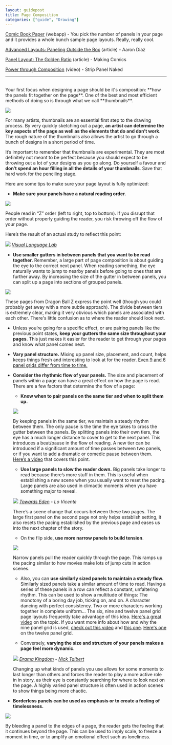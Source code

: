 ```yaml
---
layout: guidepost
title: Page Composition
categories: ["guide", "Drawing"]
---
```


[Comic Book Paper](http://comicbookpaper.com/) (webapp) - You pick the number of panels in your page and it provides a whole bunch sample page layouts. Really, really cool.

[Advanced Layouts: Paneling Outside the Box](http://dresdencodak.tumblr.com/post/841119890/advanced-layouts-paneling-outside-the-box) (article) - Aaron Diaz

[Panel Layout: The Golden Ratio](http://www.makingcomics.com/2014/05/07/panel-layout-golden-ratio/) (article) - Making Comics

[Power through Composition](https://www.youtube.com/watch?v=fBqwYqgWx8I) (video) - Strip Panel Naked

<hr><br>
Your first focus when designing a page should be it's composition: **how the panels fit together on the page**. One of the best and most efficient methods of doing so is through what we call **thumbnails**.

![](/images/guide/thumbs.JPG)

For many artists, thumbnails are an essential first step to the drawing process. By very quickly sketching out a page, **an artist can determine the key aspects of the page as well as the elements that do and don’t work**. The rough nature of the thumbnails also allows the artist to go through a bunch of designs in a short period of time.

It’s important to remember that thumbnails are experimental. They are most definitely not meant to be perfect because you should expect to be throwing out a lot of your designs as you go along. Do yourself a favour and **don’t spend an hour filling in all the details of your thumbnails**. Save that hard work for the penciling stage.

Here are some tips to make sure your page layout is fully optimized:

- **Make sure your panels have a natural reading order.**

![](/images/guide/comic-reading-order.png)

People read in “Z” order (left to right, top to bottom). If you disrupt that order without properly guiding the reader, you risk throwing off the flow of your page.

Here’s the result of an actual study to reflect this point:

![](/images/guide/nc2_blockage.jpg)
*[Visual Language Lab](http://visuallanguagelab.com)*

- **Use smaller gutters in between panels that you want to be read together.** Remember, a large part of page composition is about guiding the eye to the correct next panel. When reading something, the eye naturally wants to jump to nearby panels before going to ones that are further away. By increasing the size of the gutter in between panels, you can split up a page into sections of grouped panels.

![](/images/guide/dbz.jpg)

These pages from Dragon Ball Z express the point well (though you could probably get away with a more subtle approach). The divide between tiers is extremely clear, making it very obvious which panels are associated with each other. There's little confusion as to where the reader should look next.

- Unless you’re going for a specific effect, or are pairing panels like the previous point states, **keep your gutters the same size throughout your pages**. This just makes it easier for the reader to get through your pages and know what panel comes next.

- **Vary panel structure.** Mixing up panel size, placement, and count, helps keeps things fresh and interesting to look at for the reader. [Even 9 and 6 panel grids differ from time to time.](https://www.youtube.com/watch?v=Gx1DZg7ACoc)

- **Consider the rhythmic flow of your panels.** The size and placement of panels within a page can have a great effect on how the page is read. There are a few factors that determine the flow of a page:

    - **Know when to pair panels on the same tier and when to split them up.**

    ![](/images/guide/flow.JPG)
    
    By keeping panels in the same tier, we maintain a steady rhythm between them. The only pause is the time the eye takes to cross the gutter between the panels. By splitting panels into their own tiers, the eye has a much longer distance to cover to get to the next panel. This introduces a beat/pause in the flow of reading. A new tier can be introduced if a significant amount of time passes between two panels, or if you want to add a dramatic or comedic pause between them. [Here’s a video](https://www.youtube.com/watch?v=x2YTxTSn_qk) that covers this point.
    
    - **Use large panels to slow the reader down.** Big panels take longer to read because there’s more stuff in them. This is useful when establishing a new scene when you usually want to reset the pacing. Large panels are also used in climactic moments when you have something major to reveal.
    
    ![](/images/guide/scene-trans.jpg)
    *[Towards Eden](https://www.towardsedencomic.com) - Lo Vicente*
    
    There’s a scene change that occurs between these two pages. The large first panel on the second page not only helps establish setting, it also resets the pacing established by the previous page and eases us into the next chapter of the story.
    
    - On the flip side, **use more narrow panels to build tension**.
    
    ![](/images/guide/tension.JPG)
    
    Narrow panels pull the reader quickly through the page. This ramps up the pacing similar to how movies make lots of jump cuts in action scenes.

    - Also, you can **use similarly sized panels to maintain a steady flow.** Similarly sized panels take a similar amount of time to read. Having a series of these panels in a row can reflect a constant, unfaltering rhythm. This can be used to show a multitude of things: The monotony of a boring day job, ticking on, and on. A character dancing with perfect consistency. Two or more characters working together in complete uniform... The six, nine and twelve panel grid page layouts frequently take advantage of this idea. [Here's a great video](https://www.youtube.com/watch?v=cm_T82EMjBw) on the topic. If you want more info about how and why the nine panel grid is used, [check out this video](https://www.youtube.com/watch?v=KQzXcFmf98I) and [this one](https://www.youtube.com/watch?v=abwi_DiDL7c). [Here's one](https://www.youtube.com/watch?v=4_TlTR-k0SM) on the twelve panel grid.

    - Conversely, **varying the size and structure of your panels makes a page feel more dynamic.**
    
    ![](/images/guide/dynamic.JPG)
    *[Drama Kingdom](https://tapas.io/series/DramaKingdom) - [Nick Talbert](https://www.instagram.com/ninjablahblah/)*
    
    Changing up what kinds of panels you use allows for some moments to last longer than others and forces the reader to play a more active role in in story, as their eye is constantly searching for where to look next on the page. A highly varied panel structure is often used in action scenes to show things being more chaotic.

- **Borderless panels can be used as emphasis or to create a feeling of timelessness.**

![](/images/guide/borderless.jpg)

By bleeding a panel to the edges of a page, the reader gets the feeling that it continues beyond the page. This can be used to imply scale, to freeze a moment in time, or to amplify an emotional effect such as loneliness.